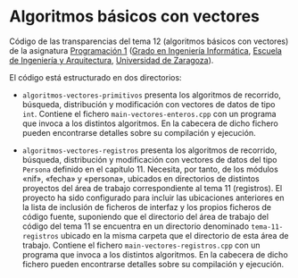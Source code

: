 # Algoritmos básicos con vectores

Código de las transparencias del tema 12 (algoritmos básicos con vectores) de la asignatura [Programación 1](https://github.com/prog1-eina) ([Grado en Ingeniería Informática](https://webdiis.unizar.es/~silarri/coordinadorGrado/), [Escuela de Ingeniería y Arquitectura](https://eina.unizar.es/), [Universidad de Zaragoza](https://www.unizar.es/)).

El código está estructurado en dos directorios:

- `algoritmos-vectores-primitivos` presenta los algoritmos de recorrido, búsqueda, distribución y modificación con vectores de datos de tipo ``int``.
Contiene el fichero ``main-vectores-enteros.cpp`` con un programa que invoca a los distintos algoritmos. En la cabecera de dicho fichero pueden encontrarse detalles sobre su compilación y ejecución.  

- `algoritmos-vectores-registros` presenta los algoritmos de recorrido, búsqueda, distribución y modificación con vectores de datos del tipo ``Persona`` definido en el capítulo 11. Necesita, por tanto, de los módulos «nif», «fecha» y «persona», ubicados en directorios de distintos proyectos del área de trabajo correspondiente al tema 11 (registros). El proyecto ha sido configurado para incluir las ubicaciones anteriores en la lista de inclusión de ficheros de interfaz y los propios ficheros de código fuente, suponiendo que el directorio del área de trabajo del código del tema 11 se encuentra en un directorio denominado `tema-11-registros` ubicado en la misma carpeta que el directorio de esta área de trabajo.
Contiene el fichero ``main-vectores-registros.cpp`` con un programa que invoca a los distintos algoritmos. En la cabecera de dicho fichero pueden encontrarse detalles sobre su compilación y ejecución.  

